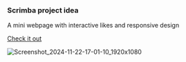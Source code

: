 <h3>Scrimba project idea</h3>

<p>A mini webpage with interactive likes and responsive design</p>

<a href="https://dainty-khapse-0ce356.netlify.app/">Check it out</a>

![Screenshot_2024-11-22-17-01-10_1920x1080](https://github.com/user-attachments/assets/de2a4e01-a692-4539-8e81-45c3731fe7c3)
